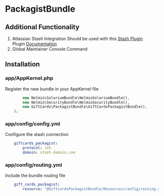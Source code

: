 PackagistBundle
===============

Additional Functionality
------------------------

1. Atlassian Stash Integration
    Should be used with this [Stash Plugin](https://marketplace.atlassian.com/plugins/com.atlassian.stash.plugin.stash-web-post-receive-hooks-plugin)    
    Plugin [Documentation](https://confluence.atlassian.com/display/STASH/POST+service+webhook+for+Stash)
2. Global Maintainer Console Command

Installation
------------

### app/AppKernel.php
Register the new bundle in your AppKernel file

```php
	    new Nelmio\SolariumBundle\NelmioSolariumBundle(),
        new Nelmio\SecurityBundle\NelmioSecurityBundle(),
	    new GiftCards\PackagistBundle\GiftCardsPackagistBundle(),
    );
```

### app/config/config.yml
Configure the stash connection

```YAML
    giftcards_packagist:
        protocol: ssh
        domain: stash.domain.com
```
        
### app/config/routing.yml
Include the bundle routing file

```YAML
    gift_cards_packagist:
        resource: "@GiftCardsPackagistBundle/Resources/config/routing.yml"
```

